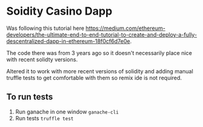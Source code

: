 # Soidity Casino Dapp 

Was following this tutorial here https://medium.com/ethereum-developers/the-ultimate-end-to-end-tutorial-to-create-and-deploy-a-fully-descentralized-dapp-in-ethereum-18f0cf6d7e0e.

The code there was from 3 years ago so it doesn't necessarily place nice with recent solidty versions.

Altered it to work with more recent versions of solidity and adding manual truffle tests to get comfortable with them so remix ide is not required.

## To run tests
1. Run ganache in one window `ganache-cli`
2. Run tests `truffle test`
